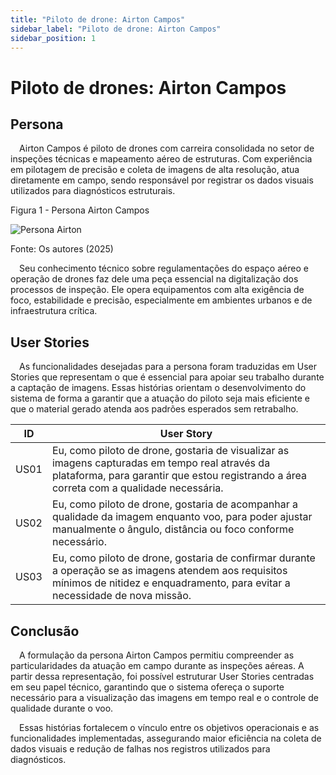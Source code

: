 ```yaml
---
title: "Piloto de drone: Airton Campos"
sidebar_label: "Piloto de drone: Airton Campos"
sidebar_position: 1
---
```


# Piloto de drones: Airton Campos

## Persona

&emsp;Airton Campos é piloto de drones com carreira consolidada no setor de inspeções técnicas e mapeamento aéreo de estruturas. Com experiência em pilotagem de precisão e coleta de imagens de alta resolução, atua diretamente em campo, sendo responsável por registrar os dados visuais utilizados para diagnósticos estruturais.

<p style={{textAlign: 'center'}}>Figura 1 - Persona Airton Campos</p>
<div style={{margin: 25}}>
    <div style={{textAlign: 'center'}}>
        <img src={require("../../../../static/img/persona-airton.png").default} style={{width: 800}} alt="Persona Airton" />
        <br/>
    </div>
</div>
<p style={{textAlign: 'center'}}>Fonte: Os autores (2025)</p>

&emsp;Seu conhecimento técnico sobre regulamentações do espaço aéreo e operação de drones faz dele uma peça essencial na digitalização dos processos de inspeção. Ele opera equipamentos com alta exigência de foco, estabilidade e precisão, especialmente em ambientes urbanos e de infraestrutura crítica.


## User Stories

&emsp;As funcionalidades desejadas para a persona foram traduzidas em User Stories que representam o que é essencial para apoiar seu trabalho durante a captação de imagens. Essas histórias orientam o desenvolvimento do sistema de forma a garantir que a atuação do piloto seja mais eficiente e que o material gerado atenda aos padrões esperados sem retrabalho.

| ID    | User Story                                                                                                                                                                               |
|-------|------------------------------------------------------------------------------------------------------------------------------------------------------------------------------------------|
| US01  | Eu, como piloto de drone, gostaria de visualizar as imagens capturadas em tempo real através da plataforma, para garantir que estou registrando a área correta com a qualidade necessária. |
| US02  | Eu, como piloto de drone, gostaria de acompanhar a qualidade da imagem enquanto voo, para poder ajustar manualmente o ângulo, distância ou foco conforme necessário.                     |
| US03  | Eu, como piloto de drone, gostaria de confirmar durante a operação se as imagens atendem aos requisitos mínimos de nitidez e enquadramento, para evitar a necessidade de nova missão.   |

## Conclusão

&emsp;A formulação da persona Airton Campos permitiu compreender as particularidades da atuação em campo durante as inspeções aéreas. A partir dessa representação, foi possível estruturar User Stories centradas em seu papel técnico, garantindo que o sistema ofereça o suporte necessário para a visualização das imagens em tempo real e o controle de qualidade durante o voo. 

&emsp;Essas histórias fortalecem o vínculo entre os objetivos operacionais e as funcionalidades implementadas, assegurando maior eficiência na coleta de dados visuais e redução de falhas nos registros utilizados para diagnósticos.

